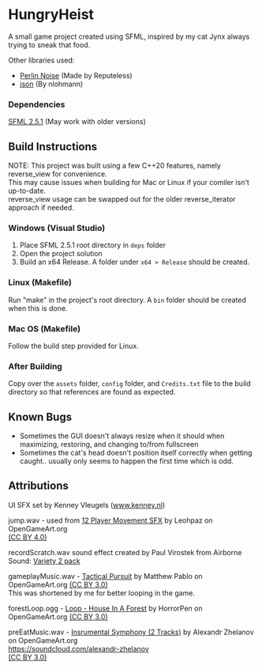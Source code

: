 # HungryHeist
A small game project created using SFML, inspired by my cat Jynx always trying to sneak that food.

Other libraries used:
- [Perlin Noise](https://github.com/Reputeless/PerlinNoise) (Made by Reputeless)
- [json](https://github.com/nlohmann/json) (By nlohmann)

### Dependencies
[SFML 2.5.1](https://www.sfml-dev.org/download.php) (May work with older versions)

## Build Instructions

NOTE: This project was built using a few C++20 features, namely reverse_view for convenience.  
This may cause issues when building for Mac or Linux if your comiler isn't up-to-date.  
reverse_view usage can be swapped out for the older reverse_iterator approach if needed.  

### Windows (Visual Studio)

1. Place SFML 2.5.1 root directory in ```deps``` folder 
2. Open the project solution
3. Build an x64 Release. A folder under ```x64 > Release``` should be created.

### Linux (Makefile)
Run "make" in the project's root directory. A ```bin``` folder should be created when this is done.

### Mac OS (Makefile)
Follow the build step provided for Linux.

### After Building
Copy over the ```assets``` folder, ```config``` folder, and ```Credits.txt``` file to the build directory so that references are found as expected.

## Known Bugs
- Sometimes the GUI doesn't always resize when it should when maximizing, restoring, and changing to/from fullscreen
- Sometimes the cat's head doesn't position itself correctly when getting caught.. usually only seems to happen the first time which is odd.

## Attributions
UI SFX set by Kenney Vleugels (www.kenney.nl)

jump.wav - used from [12 Player Movement SFX](https://opengameart.org/content/12-player-movement-sfx) by Leohpaz on OpenGameArt.org  
[(CC BY 4.0)](https://creativecommons.org/licenses/by/4.0/legalcode)

recordScratch.wav sound effect created by Paul Virostek from Airborne Sound: [Variety 2 pack](https://soundcloud.com/airbornesound/variety-2-sound-effects-1)

gameplayMusic.wav - [Tactical Pursuit](https://opengameart.org/content/tactical-pursuit) by Matthew Pablo on OpenGameArt.org [(CC BY 3.0)](https://creativecommons.org/licenses/by/3.0/legalcode)  
This was shortened by me for better looping in the game.

forestLoop.ogg - [Loop - House In A Forest](https://opengameart.org/content/loop-house-in-a-forest) by HorrorPen on OpenGameArt.org [(CC BY 3.0)](https://creativecommons.org/licenses/by/3.0/legalcode)

preEatMusic.wav - [Insrumental Symphony (2 Tracks)](https://opengameart.org/content/instrumental-symphony-2-tracks) by Alexandr Zhelanov on OpenGameArt.org  
https://soundcloud.com/alexandr-zhelanov  
[(CC BY 3.0)](https://creativecommons.org/licenses/by/3.0/legalcode)  
